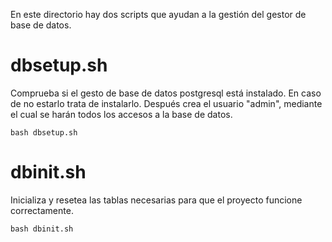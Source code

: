 En este directorio hay dos scripts que ayudan a la gestión del gestor de base de datos.

# dbsetup.sh

Comprueba si el gesto de base de datos postgresql está instalado. En caso de no estarlo trata de instalarlo. 
Después crea el usuario "admin", mediante el cual se harán todos los accesos a la base de datos.
```
bash dbsetup.sh
```

# dbinit.sh

Inicializa y resetea las tablas necesarias para que el proyecto funcione correctamente.
```
bash dbinit.sh
```
